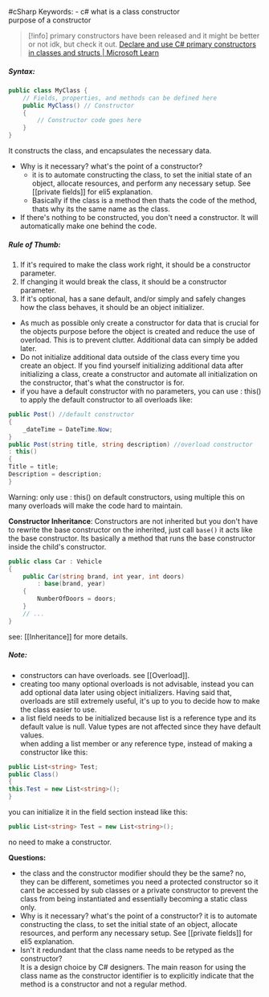 #cSharp 
Keywords:
	- c# what is a class constructor  
	purpose of a constructor
>[!info]
>primary constructors have been released and it might be better or not idk, but check it out.
>[Declare and use C# primary constructors in classes and structs | Microsoft Learn](https://learn.microsoft.com/en-us/dotnet/csharp/whats-new/tutorials/primary-constructors)
##### Syntax:
```c#
public class MyClass { 
	// Fields, properties, and methods can be defined here 
	public MyClass() // Constructor 
	{ 
		// Constructor code goes here 
	} 
}
```
It constructs the class, and encapsulates the necessary data.  
- Why is it necessary? what's the point of a constructor? 
	- it is to automate constructing the class, to set the initial state of an object, allocate resources, and perform any necessary setup. See [[private fields]] for eli5 explanation. 
	- Basically if the class is a method then thats the code of the method, thats why its the same name as the class.
- If there's nothing to be constructed, you don't need a constructor. It will automatically make one behind the code.
##### Rule of Thumb:  
1. If it's required to make the class work right, it should be a constructor parameter.  
2. If changing it would break the class, it should be a constructor parameter.  
3. If it's optional, has a sane default, and/or simply and safely changes how the class behaves, it should be an object initializer.  
- As much as possible only create a constructor for data that is crucial for the objects purpose before the object is created and reduce the use of overload. This is to prevent clutter. Additional data can simply be added later.  
- Do not initialize additional data outside of the class every time you create an object. If you find yourself initializing additional data after initializing a class, create a constructor and automate all initialization on the constructor, that's what the constructor is for.  
- if you have a default constructor with no parameters, you can use : this() to apply the default constructor to all overloads like:  
```c#
public Post() //default constructor  
{  
	_dateTime = DateTime.Now;  
}  
public Post(string title, string description) //overload constructor  
: this()  
{  
Title = title;  
Description = description;  
}  
```
Warning: only use : this() on default constructors, using multiple this on many overloads will make the code hard to maintain.  

**Constructor Inheritance**: Constructors are not inherited but you don't have to rewrite the base constructor on the inherited, just call `base()` it acts like the base constructor. Its basically a method that runs the base constructor inside the child's constructor.
```c#
public class Car : Vehicle
{
    public Car(string brand, int year, int doors)
        : base(brand, year)
    {
        NumberOfDoors = doors;
    }
    // ...
}
```
see: [[Inheritance]] for more details.
##### Note:  
- constructors can have overloads. see [[Overload]].
- creating too many optional overloads is not advisable, instead you can add optional data later using object initializers. Having said that, overloads are still extremely useful, it's up to you to decide how to make the class easier to use.    
- a list field needs to be initialized because list is a reference type and its default value is null. Value types are not affected since they have default values.  
when adding a list member or any reference type, instead of making a constructor like this: 
```c#
public List<string> Test;  
public Class()  
{  
this.Test = new List<string>();  
}  
```
you can initialize it in the field section instead like this:  
```c#
public List<string> Test = new List<string>();  
```
no need to make a constructor.

**Questions:**
- the class and the constructor modifier should they be the same? 
	no, they can be different, sometimes you need a protected constructor so it cant be accessed by sub classes or a private constructor to prevent the class from being instantiated and essentially becoming a static class only.
- Why is it necessary? what's the point of a constructor? 
	it is to automate constructing the class, to set the initial state of an object, allocate resources, and perform any necessary setup. See [[private fields]] for eli5 explanation.
- Isn't it redundant that the class name needs to be retyped as the constructor?  
	It is a design choice by C# designers. The main reason for using the class name as the constructor identifier is to explicitly indicate that the method is a constructor and not a regular method.